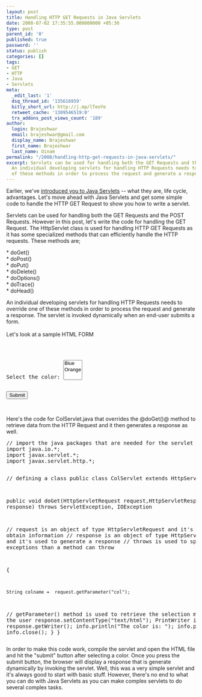 ```yaml
---
layout: post
title: Handling HTTP GET Requests in Java Servlets
date: 2008-07-02 17:35:55.000000000 +05:30
type: post
parent_id: '0'
published: true
password: ''
status: publish
categories: []
tags:
- GET
- HTTP
- Java
- Servlets
meta:
  _edit_last: '1'
  dsq_thread_id: '135616959'
  bitly_short_url: http://j.mp/lTeoYe
  retweet_cache: '1309546519:0'
  trx_addons_post_views_count: '189'
author:
  login: Brajeshwar
  email: brajeshwar@gmail.com
  display_name: Brajeshwar
  first_name: Brajeshwar
  last_name: Oinam
permalink: "/2008/handling-http-get-requests-in-java-servlets/"
excerpt: Servlets can be used for handling both the GET Requests and the POST Requests.
  An individual developing servlets for handling HTTP Requests needs to override one
  of these methods in order to process the request and generate a response.
---
```

<p>Earlier, we've <a href="http://brajeshwar.wpengine.com/2008/java-servlets-an-introduction/">introduced you to Java Servlets</a> -- what they are, life cycle, advantages. Let's move ahead with Java Servlets and get some simple code to handle the HTTP GET Request to show you how to write a servlet.</p>
<p>Servlets can be used for handling both the GET Requests and the POST Requests. However in this post, let's write the code for handling the GET Request. The HttpServlet class is used for handling HTTP GET Requests as it has some specialized methods that can efficiently handle the HTTP requests. These methods are;</p>
<p>* doGet()<br />
* doPost()<br />
* doPut()<br />
* doDelete()<br />
* doOptions()<br />
* doTrace()<br />
* doHead()</p>
<p>An individual developing servlets for handling HTTP Requests needs to override one of these methods in order to process the request and generate a response. The servlet is invoked dynamically when an end-user submits a form.<br />
<!--more--><br />
Let's look at a sample HTML FORM</p>
<pre name="code" class="html">
<form name="F1" action="/servlet/ColServlet">

Select the color:
<select name="col" size="3">
    <option value="blue">Blue</option>
    <option value="orange">Orange</option>
</select>

<input type="submit" value="Submit" />
</form>
</pre>
<p>Here's the code for ColServlet.java that overrides the @doGet()@ method to retrieve data from the HTTP Request and it then generates a response as well.</p>
<pre name="code" class="java">
// import the java packages that are needed for the servlet to work
import java.io.*;
import javax.servlet.*;
import javax.servlet.http.*;

// defining a class
public class ColServlet extends HttpServlet
{

public void doGet(HttpServletRequest request,HttpServletResponse response) throws ServletException, IOException  

// request is an object of type HttpServletRequest and it's used to obtain information
// response is an object of type HttpServletResponse and it's used to generate a response
// throws is used to specify the exceptions than a method can throw
 
  {

    String colname =  request.getParameter("col"); 
   
   // getParameter() method is used to retrieve the selection made by the user
    response.setContentType("text/html");
    PrintWriter info = response.getWriter();
    info.println("The color is: ");
    info.println(col);
    info.close();
    }
}
</pre>
<p>In order to make this code work, compile the servlet and open the HTML file and hit the "submit" button after selecting a color. Once you press the submit button, the browser will display a response that is generate dynamically by invoking the servlet. Well, this was a very simple servlet and it's always good to start with basic stuff. However, there's no end to what you can do with Java Servlets as you can make complex servlets to do several complex tasks.</p>
